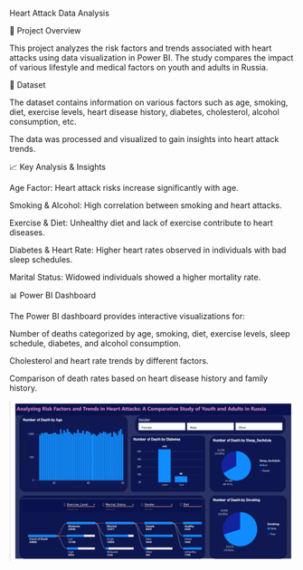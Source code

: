 Heart Attack Data Analysis

📌 Project Overview

This project analyzes the risk factors and trends associated with heart attacks using data visualization in Power BI. The study compares the impact of various lifestyle and medical factors on youth and adults in Russia.

📂 Dataset

The dataset contains information on various factors such as age, smoking, diet, exercise levels, heart disease history, diabetes, cholesterol, alcohol consumption, etc.

The data was processed and visualized to gain insights into heart attack trends.

📈 Key Analysis & Insights

Age Factor: Heart attack risks increase significantly with age.

Smoking & Alcohol: High correlation between smoking and heart attacks.

Exercise & Diet: Unhealthy diet and lack of exercise contribute to heart diseases.

Diabetes & Heart Rate: Higher heart rates observed in individuals with bad sleep schedules.

Marital Status: Widowed individuals showed a higher mortality rate.

📊 Power BI Dashboard

The Power BI dashboard provides interactive visualizations for:

Number of deaths categorized by age, smoking, diet, exercise levels, sleep schedule, diabetes, and alcohol consumption.

Cholesterol and heart rate trends by different factors.

Comparison of death rates based on heart disease history and family history.

![Dashboard Preview](https://github.com/anish0006/project3/blob/main/project1.png?raw=true)

